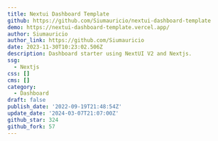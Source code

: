```yaml
---
title: Nextui Dashboard Template
github: https://github.com/Siumauricio/nextui-dashboard-template
demo: https://nextui-dashboard-template.vercel.app/
author: Siumauricio
author_link: https://github.com/Siumauricio
date: 2023-11-30T10:23:02.506Z
description: Dashboard starter using NextUI V2 and Nextjs.
ssg:
  - Nextjs
css: []
cms: []
category:
  - Dashboard
draft: false
publish_date: '2022-09-19T21:48:54Z'
update_date: '2024-03-07T21:07:00Z'
github_star: 324
github_fork: 57
---
```

